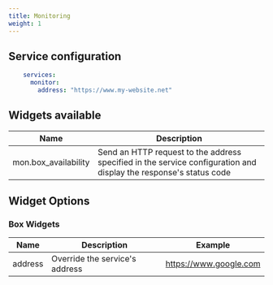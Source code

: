 ```yaml
---
title: Monitoring
weight: 1
---
```


## Service configuration

```yml
    services:
      monitor:
        address: "https://www.my-website.net"
```

## Widgets available

| Name                     | Description                                                                                                        |
| ------------------------ | ------------------------------------------------------------------------------------------------------------------ |
| mon.box_availability     | Send an HTTP request to the address specified in the service configuration and display the response's status code  |

## Widget Options

### Box Widgets

| Name      | Description                    | Example                  |
| --------- | ------------------------------ | ------------------------ |
| address   | Override the service's address | https://www.google.com   |
